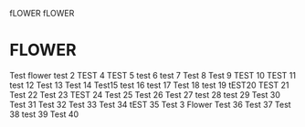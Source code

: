 fLOWER
fLOWER
# FLOWER
Test flower
test 2
TEST 4
TEST 5
test 6
test 7
Test 8
Test 9
TEST 10
TEST 11
test 12
Test 13
Test 14
Test15
test 16
test 17
Test 18
test 19
tEST20
TEST 21
Test 22
Test 23
TEST 24
Test 25
Test 26
Test 27
test 28
test 29
Test 30
Test 31
Test 32
Test 33
Test 34
tEST 35
Test 3
Flower
Test 36
Test 37
Test 38
test 39
Test 40
